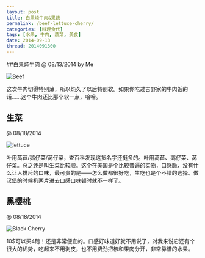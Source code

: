 ```yaml
---
layout: post
title: 白果炖牛肉&果蔬
permalink: /beef-lettuce-cherry/
categories: [料理食代]
tags: [水果, 牛肉, 蔬菜, 美食]
date: 2014-09-13
thread: 2014091300
--- 
```


##白果炖牛肉 
@ 08/13/2014 by Me

![Beef](http://lanternd.qiniudn.com/Pic4Post/Cuisine/IMG_3102.jpg "Beef")

这次牛肉切得特别薄，所以炖久了以后特别软。如果你吃过吉野家的牛肉饭的话……这个牛肉还比那个软一点，哈哈。

## 生菜
 @ 08/18/2014

![lettuce](http://lanternd.qiniudn.com/Pic4Post/Cuisine/IMG_3107.jpg "lettuce")

叶用莴苣/鹅仔菜/莴仔菜，查百科发现这货名字还挺多的。叶用莴苣、鹅仔菜、莴仔菜。总之还是叫生菜比较顺。这个在美国是个比较普遍的实物，口感脆，没有什么让人排斥的口味，最可贵的是——怎么做都很好吃，生吃也是个不错的选择。做汉堡的时候扔两片进去口感口味顿时就不一样了。


## 黑樱桃
 @ 08/18/2014

![Black Cherry](http://lanternd.qiniudn.com/Pic4Post/Cuisine/IMG_3109.jpg "Black Cherry")

10$可以买4磅！还是非常便宜的。口感好味道好就不用说了，对我来说它还有个很大的优势，吃起来不用剥皮，也不用费劲把核和果肉分开，非常靠谱的水果。